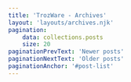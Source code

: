 ```yaml
---
title: 'TrozWare - Archives'
layout: 'layouts/archives.njk'
pagination:
    data: collections.posts
    size: 20
paginationPrevText: 'Newer posts'
paginationNextText: 'Older posts'
paginationAnchor: '#post-list'
---
```


